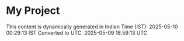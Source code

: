 # My Project

This content is dynamically generated in Indian Time (IST): 2025-05-10 00:29:13 IST
Converted to UTC: 2025-05-09 18:59:13 UTC
